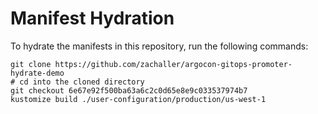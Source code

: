 # Manifest Hydration

To hydrate the manifests in this repository, run the following commands:

```shell
git clone https://github.com/zachaller/argocon-gitops-promoter-hydrate-demo
# cd into the cloned directory
git checkout 6e67e92f500ba63a6c2c0d65e8e9c033537974b7
kustomize build ./user-configuration/production/us-west-1
```
